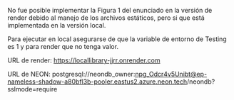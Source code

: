 No fue posible implementar la Figura 1 del enunciado en la versión de render debido al manejo de los archivos estáticos, pero si que está implementada en la versión local.


Para ejecutar en local asegurarse de que la variable de entorno de Testing es 1 y para render que no tenga valor.


URL de render: https://locallibrary-jjrr.onrender.com

URL de NEON: postgresql://neondb_owner:npg_Odcr4v5Unibt@ep-nameless-shadow-a80bfl3b-pooler.eastus2.azure.neon.tech/neondb?sslmode=require


